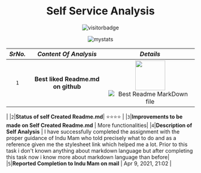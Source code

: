 <h1 align="center"> Self Service Analysis </h1>

<p  align="center">
    <img src="https://visitor-badge.glitch.me/badge?page_id=vibhu004.vibhu004" alt="visitorbadge"/>
</p>


<p  align="center">
    <img src="https://github-readme-stats.vercel.app/api?username=vibhu004" alt="mystats"/>
</p>

|***SrNo.***| ***Content Of Analysis***  |    ***Details***  |
| :---: | :------: | :-----: |
|`1`|**Best liked Readme.md on github**|<a href="#"><img src="https://media.tenor.com/images/79ba5610643d4176ab75e2ed6c34e764/tenor.gif" width=80 /></a> ![Best Readme MarkDown file](#) |                       |
|
|`2`|**Status of self Created Readme.md**|    ⭐⭐⭐⭐  |
|`3`|**Improvements to be made on Self Created Readme.md** | More functionalities|
|`4`|**Description of Self Analysis**                      | I have successfully completed the assignment with the proper guidance of Indu Mam who told precisely what to do and as a reference given me the stylesheet link which helped me a lot. Prior to this task i don't known anything about markdown language but after completing this task now i know more about markdown language than before|
|`5`|**Reported Completion to Indu Mam on mail** | Apr 9, 2021, 21:02  |


